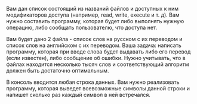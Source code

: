 
Вам дан список состоящий из названий файлов и доступных к ним модификаторов доступа (например, read, write, execute и т. д). 
Вам нужно составить программу, которая будет либо выполнять нужную операцию, либо сообщать пользователю, что доступа нет.

Вам будет дано 2 файла - список слов на русском с их переводом и список слов на английском с их переводом. 
Ваша задача: написать программу, которая при вводе слова будет выдавать либо его перевод (если известен), либо сообщение об ошибки. 
Нужно учитывать, что в файлах находится несколько тысяч слов и соответствующий алгоритм должен быть достаточно оптимальным.

В консоль вводится любая строка данных. 
Вам нужно реализовать программу, которая выведет всевозможные символы данной строки и напишет сколько раз каждый символ в ней встречался.